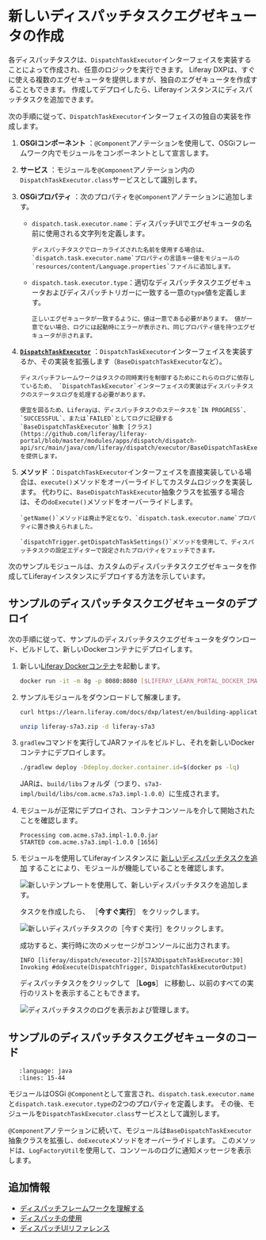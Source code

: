 # 新しいディスパッチタスクエグゼキュータの作成

各ディスパッチタスクは、`DispatchTaskExecutor`インターフェイスを実装することによって作成され、任意のロジックを実行できます。 Liferay DXPは、すぐに使える複数のエグゼキュータを提供しますが、独自のエグゼキュータを作成することもできます。 作成してデプロイしたら、Liferayインスタンスにディスパッチタスクを追加できます。

次の手順に従って、`DispatchTaskExecutor`インターフェイスの独自の実装を作成します。

1. **OSGIコンポーネント** ：`@Component`アノテーションを使用して、OSGiフレームワーク内でモジュールをコンポーネントとして宣言します。

1. **サービス** ：モジュールを`@Component`アノテーション内の`DispatchTaskExecutor.class`サービスとして識別します。

1. **OSGiプロパティ** ：次のプロパティを`@Component`アノテーションに追加します。

   * `dispatch.task.executor.name`：ディスパッチUIでエグゼキュータの名前に使用される文字列を定義します。

      ```{note}
      ディスパッチタスクでローカライズされた名前を使用する場合は、 `dispatch.task.executor.name`プロパティの言語キー値をモジュールの`resources/content/Language.properties`ファイルに追加します。
      ```

   * `dispatch.task.executor.type`：適切なディスパッチタスクエグゼキュータおよびディスパッチトリガーに一致する一意の`type`値を定義します。

      ```{note}
      正しいエグゼキュータが一致するように、値は一意である必要があります。 値が一意でない場合、ログには起動時にエラーが表示され、同じプロパティ値を持つエグゼキュータが示されます。
      ```

1. [**`DispatchTaskExecutor`**](https://github.com/liferay/liferay-portal/blob/master/modules/apps/dispatch/dispatch-api/src/main/java/com/liferay/dispatch/executor/DispatchTaskExecutor.java) ：`DispatchTaskExecutor`インターフェイスを実装するか、その実装を拡張します（`BaseDispatchTaskExecutor`など）。

      ```{important}
      ディスパッチフレームワークはタスクの同時実行を制御するためにこれらのログに依存しているため、 `DispatchTaskExecutor`インターフェイスの実装はディスパッチタスクのステータスログを処理する必要があります。

      便宜を図るため、Liferayは、ディスパッチタスクのステータスを`IN PROGRESS`、`SUCCESSFUL`、または`FAILED`としてログに記録する`BaseDispatchTaskExecutor`抽象 [クラス](https://github.com/liferay/liferay-portal/blob/master/modules/apps/dispatch/dispatch-api/src/main/java/com/liferay/dispatch/executor/BaseDispatchTaskExecutor.java) を提供します。 
      ```

1. **メソッド** ：`DispatchTaskExecutor`インターフェイスを直接実装している場合は、`execute()`メソッドをオーバーライドしてカスタムロジックを実装します。 代わりに、`BaseDispatchTaskExecutor`抽象クラスを拡張する場合は、その`doExecute()`メソッドをオーバーライドします。

   ```{note}
   `getName()`メソッドは廃止予定となり、`dispatch.task.executor.name`プロパティに置き換えられました。
   ```

   ```{tip}
   `dispatchTrigger.getDispatchTaskSettings()`メソッドを使用して、ディスパッチタスクの設定エディターで設定されたプロパティをフェッチできます。
   ```

次のサンプルモジュールは、カスタムのディスパッチタスクエグゼキュータを作成してLiferayインスタンスにデプロイする方法を示しています。

## サンプルのディスパッチタスクエグゼキュータのデプロイ

次の手順に従って、サンプルのディスパッチタスクエグゼキュータをダウンロード、ビルドして、新しいDockerコンテナにデプロイします。

1. 新しい[Liferay Dockerコンテナ](../../../installation-and-upgrades/installing-liferay/using-liferay-docker-images.md)を起動します。

   ```bash
   docker run -it -m 8g -p 8080:8080 [$LIFERAY_LEARN_PORTAL_DOCKER_IMAGE$]
   ```

1. サンプルモジュールをダウンロードして解凍します。

   ```bash
   curl https://learn.liferay.com/docs/dxp/latest/en/building-applications/core-frameworks/dispatch-framework/liferay-s7a3.zip -O
   ```

   ```bash
   unzip liferay-s7a3.zip -d liferay-s7a3
   ```

1. `gradlew`コマンドを実行してJARファイルをビルドし、それを新しいDockerコンテナにデプロイします。

   ```bash
   ./gradlew deploy -Ddeploy.docker.container.id=$(docker ps -lq)
   ```

   JARは、`build/libs`フォルダ（つまり、`s7a3-impl/build/libs/com.acme.s7a3.impl-1.0.0`）に生成されます。

1. モジュールが正常にデプロイされ、コンテナコンソールを介して開始されたことを確認します。

   ```log
   Processing com.acme.s7a3.impl-1.0.0.jar
   STARTED com.acme.s7a3.impl-1.0.0 [1656]
   ```

1. モジュールを使用してLiferayインスタンスに [新しいディスパッチタスクを追加](./using-dispatch.md#adding-a-new-dispatch-task) することにより、モジュールが機能していることを確認します。

   ![新しいテンプレートを使用して、新しいディスパッチタスクを追加します。](./creating-a-new-dispatch-task-executor/images/01.png)

   タスクを作成したら、 ［**今すぐ実行**］ をクリックします。

   ![新しいディスパッチタスクの［今すぐ実行］をクリックします。](./creating-a-new-dispatch-task-executor/images/02.png)

   成功すると、実行時に次のメッセージがコンソールに出力されます。

   ```log
   INFO [liferay/dispatch/executor-2][S7A3DispatchTaskExecutor:30] Invoking #doExecute(DispatchTrigger, DispatchTaskExecutorOutput)
   ```

   ディスパッチタスクをクリックして ［**Logs**］ に移動し、以前のすべての実行のリストを表示することもできます。

   ![ディスパッチタスクのログを表示および管理します。](./creating-a-new-dispatch-task-executor/images/03.png)

## サンプルのディスパッチタスクエグゼキュータのコード

```{literalinclude} creating-a-new-dispatch-task-executor/resources/liferay-s7a3.zip/s7a3-impl/src/main/java/com/acme/s7a3/internal/dispatch/executor/S7A3DispatchTaskExecutor.java
   :language: java
   :lines: 15-44
```

モジュールはOSGi `@Component`として宣言され、`dispatch.task.executor.name`と`dispatch.task.executor.type`の2つのプロパティを定義します。 その後、モジュールを`DispatchTaskExecutor.class`サービスとして識別します。

`@Component`アノテーションに続いて、モジュールは`BaseDispatchTaskExecutor`抽象クラスを拡張し、`doExecute`メソッドをオーバーライドします。 このメソッドは、`LogFactoryUtil`を使用して、コンソールのログに通知メッセージを表示します。

## 追加情報

* [ディスパッチフレームワークを理解する](./understanding-the-dispatch-framework.md)
* [ディスパッチの使用](./using-dispatch.md)
* [ディスパッチUIリファレンス](./dispatch-ui-reference.md)
